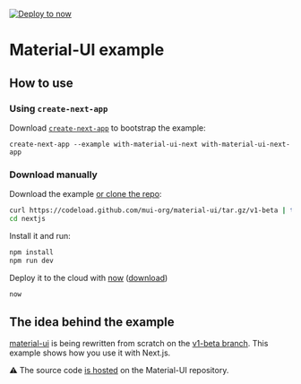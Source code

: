 [![Deploy to now](https://deploy.now.sh/static/button.svg)](https://deploy.now.sh/?repo=https://github.com/mui-org/material-ui/tree/v1-beta/examples/nextjs)
# Material-UI example

## How to use

### Using `create-next-app`

Download [`create-next-app`](https://github.com/segmentio/create-next-app) to bootstrap the example:

```
create-next-app --example with-material-ui-next with-material-ui-next-app
```

### Download manually

Download the example [or clone the repo](https://github.com/mui-org/material-ui):

```bash
curl https://codeload.github.com/mui-org/material-ui/tar.gz/v1-beta | tar -xz --strip=2  material-ui-1-beta/examples/nextjs
cd nextjs
```

Install it and run:

```bash
npm install
npm run dev
```

Deploy it to the cloud with [now](https://zeit.co/now) ([download](https://zeit.co/download))

```bash
now
```

## The idea behind the example

[material-ui](https://github.com/mui-org/material-ui) is being rewritten from scratch on the [v1-beta branch](https://material-ui-1dab0.firebaseapp.com/).
This example shows how you use it with Next.js.

:warning: The source code [is hosted](https://github.com/mui-org/material-ui/tree/v1-beta/examples/nextjs) on the Material-UI repository.
